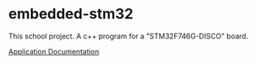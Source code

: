 # embedded-stm32
This school project.
A c++ program for a "STM32F746G-DISCO" board.

[Application Documentation](https://github.com/sicet7/embedded-stm32/blob/master/docs/Application.md)
